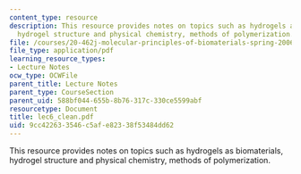 ```yaml
---
content_type: resource
description: This resource provides notes on topics such as hydrogels as biomaterials,
  hydrogel structure and physical chemistry, methods of polymerization.
file: /courses/20-462j-molecular-principles-of-biomaterials-spring-2006/9cc422633546c5afe82338f53484dd62_lec6_clean.pdf
file_type: application/pdf
learning_resource_types:
- Lecture Notes
ocw_type: OCWFile
parent_title: Lecture Notes
parent_type: CourseSection
parent_uid: 588bf044-655b-8b76-317c-330ce5599abf
resourcetype: Document
title: lec6_clean.pdf
uid: 9cc42263-3546-c5af-e823-38f53484dd62
---
```

This resource provides notes on topics such as hydrogels as biomaterials, hydrogel structure and physical chemistry, methods of polymerization.